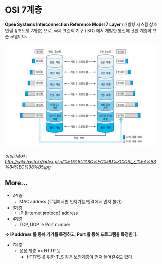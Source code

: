 # OSI 7계층

**Open Systems Interconnection Reference Model 7 Layer** (개방형 시스템 상호연결 참조모델 7계층) 으로, 국제 표준화 기구 (ISO) 에서 개발한 통신에 관한 계층화 표준 모델이다.  

![img.png](../../public/osi.png)
###### 이미지출처 : http://wiki.hash.kr/index.php/%ED%8C%8C%EC%9D%BC:OSI_7_%EA%B3%84%EC%B8%B5.jpg

## More...

- 2계층
    - MAC address (로컬에서만 인지가능/원격에서 인지 불가)
- 3계층
    - IP (Internet protocol) address
- 4계층
    - TCP, UDP => Port number

**=> IP address 를 통해 기기를 특정하고, Port 를 통해 프로그램을 특정한다.**

- 7계층
    - 응용 계층 => HTTP 등
        - HTTPS 를 위한 TLS 같은 보안계층이 먼저 들어갈수도 있다.
